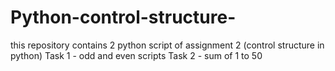 # Python-control-structure-

this repository contains 2 python script of assignment 2 (control structure in python)
Task 1 - odd and even scripts 
Task 2 - sum of 1 to 50 
